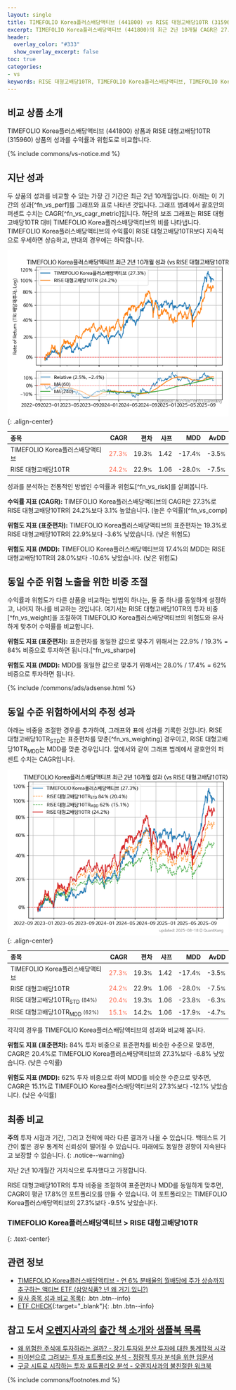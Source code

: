 ```yaml
---
layout: single
title: TIMEFOLIO Korea플러스배당액티브 (441800) vs RISE 대형고배당10TR (315960)
excerpt: TIMEFOLIO Korea플러스배당액티브 (441800)의 최근 2년 10개월 CAGR은 27.3%로 RISE 대형고배당10TR (315960)의 24.2%보다 3.1% 높았습니다.
header:
  overlay_color: "#333"
  show_overlay_excerpt: false
toc: true
categories:
- vs
keywords: RISE 대형고배당10TR, TIMEFOLIO Korea플러스배당액티브, TIMEFOLIO Korea플러스배당액티브 RISE 대형고배당10TR 비교, 441800, 315960, 441800 441800 비교
---
```


## 비교 상품 소개


TIMEFOLIO Korea플러스배당액티브 (441800) 상품과 RISE 대형고배당10TR (315960) 상품의 성과를 수익률과 위험도로 비교합니다.





{% include commons/vs-notice.md %}

## 지난 성과

두 상품의 성과를 비교할 수 있는 가장 긴 기간은 최근 2년 10개월입니다. 아래는 이 기간의 성과[^fn_vs_perf]를 그래프와 표로 나타낸 것입니다.
그래프 범례에서 괄호안의 퍼센트 수치는 CAGR[^fn_vs_cagr_metric]입니다.
하단의 보조 그래프는 RISE 대형고배당10TR 대비 TIMEFOLIO Korea플러스배당액티브의 비를 나타냅니다.
TIMEFOLIO Korea플러스배당액티브의 수익률이 RISE 대형고배당10TR보다 지속적으로 우세하면 상승하고, 반대의 경우에는 하락합니다.

![TIMEFOLIO Korea플러스배당액티브](/vs/images/441800-vs-315960_dual.png){: .align-center}

| **종목** | **CAGR** | **편차** | **샤프** | **MDD** | **AvDD** |
| :------------ | ------: | -----------: | -------: | ------: | -------: |
| TIMEFOLIO Korea플러스배당액티브 | <span style="color: tomato">27.3<small>%</small></span> | 19.3<small>%</small> | 1.42 | -17.4<small>%</small> | -3.5<small>%</small> |
| RISE 대형고배당10TR | <span style="color: tomato">24.2<small>%</small></span> | 22.9<small>%</small> | 1.06 | -28.0<small>%</small> | -7.5<small>%</small> |

<!-- more -->


성과를 분석하는 전통적인 방법인 수익률과 위험도[^fn_vs_risk]를 살펴봅니다.

**수익률 지표 (CAGR):** TIMEFOLIO Korea플러스배당액티브의 CAGR은 27.3%로 RISE 대형고배당10TR의 24.2%보다 3.1% 높았습니다. (높은 수익률)[^fn_vs_comp]

**위험도 지표 (표준편차):** TIMEFOLIO Korea플러스배당액티브의 표준편차는 19.3%로 RISE 대형고배당10TR의 22.9%보다 -3.6% 낮았습니다. (낮은 위험도)

**위험도 지표 (MDD):** TIMEFOLIO Korea플러스배당액티브의 17.4%의 MDD는 RISE 대형고배당10TR의 28.0%보다 -10.6% 낮았습니다. (낮은 위험도)



## 동일 수준 위험 노출을 위한 비중 조절

수익률과 위험도가 다른 상품을 비교하는 방법의 하나는, 둘 중 하나를 동일하게 설정하고, 나머지 하나를 비교하는 것입니다.
여기서는 RISE 대형고배당10TR의 투자 비중[^fn_vs_weight]을 조절하여 TIMEFOLIO Korea플러스배당액티브의 위험도와 유사하게 맞추어 수익률를 비교합니다.

**위험도 지표 (표준편차):** 표준편차를 동일한 값으로 맞추기 위해서는 22.9% / 19.3% = 84% 비중으로 투자하면 됩니다.[^fn_vs_sharpe]

**위험도 지표 (MDD):** MDD를 동일한 값으로 맞추기 위해서는 28.0% / 17.4% = 62% 비중으로 투자하면 됩니다.


{% include /commons/ads/adsense.html %}



## 동일 수준 위험하에서의 추정 성과

아래는 비중을 조절한 경우를 추가하여, 그래프와 표에 성과를 기록한 것입니다.
RISE 대형고배당10TR<sub>STD</sub>는 표준편차를 맞춘[^fn_vs_weighting] 경우이고, RISE 대형고배당10TR<sub>MDD</sub>는 MDD를 맞춘 경우입니다.
앞에서와 같이 그래프 범례에서 괄호안의 퍼센트 수치는 CAGR입니다.


![TIMEFOLIO Korea플러스배당액티브](/vs/images/441800-vs-315960.png){: .align-center}



| **종목** | **CAGR** | **편차** | **샤프** | **MDD** | **AvDD** |
| :------------ | ------: | -----------: | -------: | ------: | -------: |
| TIMEFOLIO Korea플러스배당액티브 | <span style="color: tomato">27.3<small>%</small></span> | 19.3<small>%</small> | 1.42 | -17.4<small>%</small> | -3.5<small>%</small> |
| RISE 대형고배당10TR | <span style="color: tomato">24.2<small>%</small></span> | 22.9<small>%</small> | 1.06 | -28.0<small>%</small> | -7.5<small>%</small> |
| RISE 대형고배당10TR<sub>STD</sub> <small>(84%)</small> | <span style="color: tomato">20.4<small>%</small></span> | 19.3<small>%</small> | 1.06 | -23.8<small>%</small> | -6.3<small>%</small> |
| RISE 대형고배당10TR<sub>MDD</sub> <small>(62%)</small> | <span style="color: tomato">15.1<small>%</small></span> | 14.2<small>%</small> | 1.06 | -17.9<small>%</small> | -4.7<small>%</small> |



각각의 경우를 TIMEFOLIO Korea플러스배당액티브의 성과와 비교해 봅니다.

**위험도 지표 (표준편차):** 84% 투자 비중으로 표준편차를 비슷한 수준으로 맞추면, CAGR은 20.4%로 TIMEFOLIO Korea플러스배당액티브의 27.3%보다 -6.8% 낮았습니다. (낮은 수익률)

**위험도 지표 (MDD):** 62% 투자 비중으로 하여 MDD를 비슷한 수준으로 맞추면, CAGR은 15.1%로 TIMEFOLIO Korea플러스배당액티브의 27.3%보다 -12.1% 낮았습니다. (낮은 수익률)




## 최종 비교

**주의** 투자 시점과 기간, 그리고 전략에 따라 다른 결과가 나올 수 있습니다. 백테스트 기간이 짧은 경우 통계적 신뢰성이 떨어질 수 있습니다. 미래에도 동일한 경향이 지속된다고 보장할 수 없습니다.
{: .notice--warning}

지난 2년 10개월간 거치식으로 투자했다고 가정합니다.

RISE 대형고배당10TR의 투자 비중을 조절하여 표준편차나 MDD를 동일하게 맞추면, CAGR이 평균 17.8%인 포트폴리오를 만들 수 있습니다.
이 포트폴리오는 TIMEFOLIO Korea플러스배당액티브의 27.3%보다 -9.5% 낮았습니다.

### TIMEFOLIO Korea플러스배당액티브 &gt; RISE 대형고배당10TR
{: .text-center}


## 관련 정보

- [TIMEFOLIO Korea플러스배당액티브 - 연 6% 분배율의 월배당에 주가 상승까지 추구하는 액티브 ETF (삼양식품? 넌 왜 거기 있니?)](https://kongdori.tistory.com/279)
- [유사 종목 성과 비교 목록](/vs/){: .btn .btn--info}
- [ETF CHECK](https://www.etfcheck.co.kr/mobile/etpitem/315960/compare?compCode%5B%5D=441800){:target="_blank"}{: .btn .btn--info}


## 참고 도서 [오렌지사과의 출간 책 소개와 샘플북 목록](https://kongdori.tistory.com/691)

- [왜 위험한 주식에 투자하라는 걸까? - 장기 투자와 분산 투자에 대한 통계학적 시각](https://kongdori.tistory.com/421)
- [파이썬으로 그려보는 투자 포트폴리오 분석  - 정량적 투자 분석을 위한 입문서](https://kongdori.tistory.com/643)
- [구글 시트로 시작하는 투자 포트폴리오 분석 - 오렌지사과의 불친절한 워크북](https://kongdori.tistory.com/449)

{% include commons/footnotes.md %}